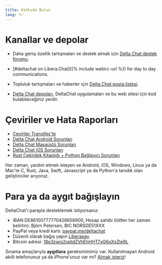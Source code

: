 ```yaml
---
title: Katkıda Bulun
lang: tr
---
```


# Kanallar ve depolar

- Daha geniş özellik tartışmaları ve destek almak için
  [Delta Chat destek forumu](https://support.delta.chat).

- [#deltachat on Libera.Chat]({% include webirc-url %}) for day to day communications.

- Topluluk tartışmaları ve haberler için 
  [Delta Chat posta
  listesi](https://lists.codespeak.net/postorius/lists/delta.codespeak.net/).

- [Delta Chat depoları](https://github.com/deltachat/), DeltaChat uygulamaları ve bu web sitesi için 
  kod bulabileceğiniz yerdir.

# Çeviriler ve Hata Raporları 

- [Çeviriler Transifex'te](https://www.transifex.com/delta-chat/public/)
- [Delta Chat Android Sorunları](https://github.com/deltachat/deltachat-android/issues)
- [Delta Chat Masaüstü Sorunları](https://github.com/deltachat/deltachat-desktop/issues)
- [Delta Chat iOS Sorunları](https://github.com/deltachat/deltachat-ios/issues)
- [Rust Çekirdek Kitaplığı + Python Bağlayıcı Sorunları](https://github.com/deltachat/deltachat-core-rust/issues)

Her zaman, yardım etmek isteyen ve Android, iOS, Windows, Linux ya da Mac'te 
C, Rust, Java, Swift, Javascript ya da Python'a tanıdık olan geliştiriciler arıyoruz.


# Para ya da aygıt bağışlayın

DeltaChat'i parayla desteklemek istiyorsanız:

- IBAN DE86100777770428658900, Hesap sahibi (lütfen her zaman belirtin): Björn Petersen, BIC NORSDE51XXX
- PayPal veya kredi kartı: [paypal.me/deltachat](https://paypal.me/deltachat/20)
- Düzenli olarak bağış yapın [Liberapay](https://liberapay.com/delta.chat/)
- Bitcoin adresi: [18e3zwis2raitdZVhEhHHT7xG6oXsZte9L](bitcoin:18e3zwis2raitdZVhEhHHT7xG6oXsZte9L)

Sınama amaçlarıyla **aygıtlara** gereksinimimiz var. Kullanılmayan Android akıllı telefonunuz ya da iPhone'unuz var mı?
[Almak isteriz](imprint)!
